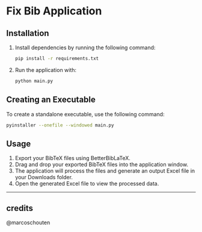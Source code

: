 # Fix Bib Application

## Installation

1. Install dependencies by running the following command:
    ```bash
    pip install -r requirements.txt
    ```

2. Run the application with:
    ```bash
    python main.py
    ```

## Creating an Executable

To create a standalone executable, use the following command:
```bash
pyinstaller --onefile --windowed main.py
```
## Usage

1. Export your BibTeX files using BetterBibLaTeX.
2. Drag and drop your exported BibTeX files into the application window.
3. The application will process the files and generate an output Excel file in your Downloads folder.
4. Open the generated Excel file to view the processed data.

---
## credits
@marcoschouten